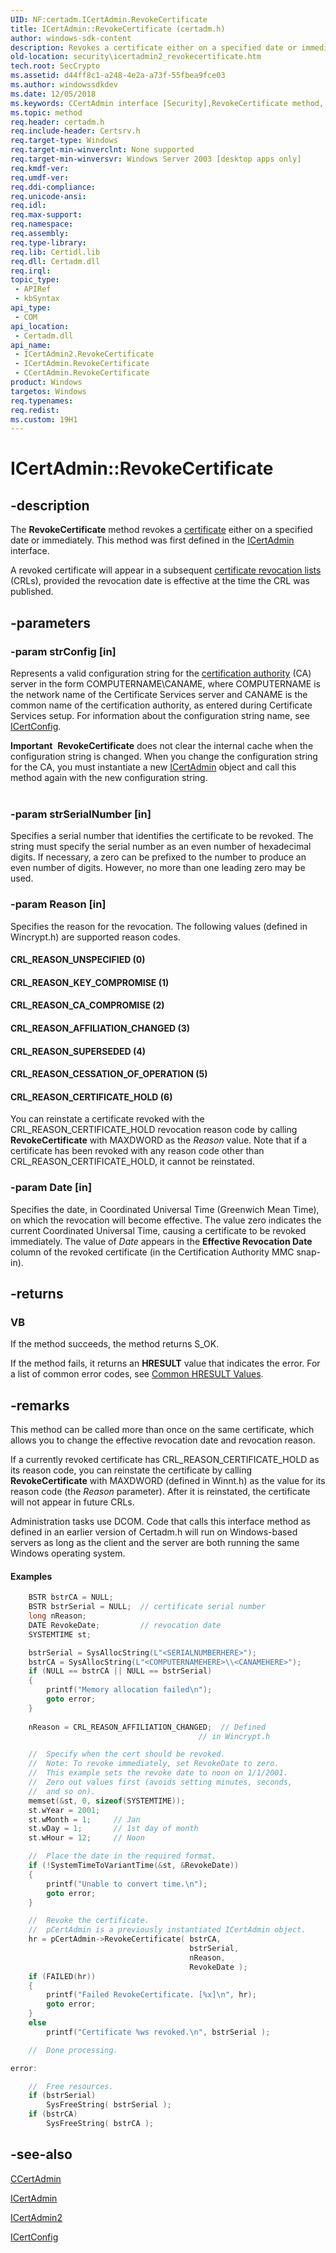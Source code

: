```yaml
---
UID: NF:certadm.ICertAdmin.RevokeCertificate
title: ICertAdmin::RevokeCertificate (certadm.h)
author: windows-sdk-content
description: Revokes a certificate either on a specified date or immediately. This method was first defined in the ICertAdmin interface.
old-location: security\icertadmin2_revokecertificate.htm
tech.root: SecCrypto
ms.assetid: d44ff8c1-a248-4e2a-a73f-55fbea9fce03
ms.author: windowssdkdev
ms.date: 12/05/2018
ms.keywords: CCertAdmin interface [Security],RevokeCertificate method, CRL_REASON_AFFILIATION_CHANGED, CRL_REASON_CA_COMPROMISE, CRL_REASON_CERTIFICATE_HOLD, CRL_REASON_CESSATION_OF_OPERATION, CRL_REASON_KEY_COMPROMISE, CRL_REASON_SUPERSEDED, CRL_REASON_UNSPECIFIED, ICertAdmin interface [Security],RevokeCertificate method, ICertAdmin.RevokeCertificate, ICertAdmin2 interface [Security],RevokeCertificate method, ICertAdmin2::RevokeCertificate, ICertAdmin::RevokeCertificate, RevokeCertificate, RevokeCertificate method [Security], RevokeCertificate method [Security],CCertAdmin interface, RevokeCertificate method [Security],ICertAdmin interface, RevokeCertificate method [Security],ICertAdmin2 interface, certadm/ICertAdmin2::RevokeCertificate, certadm/ICertAdmin::RevokeCertificate, security.icertadmin2_revokecertificate
ms.topic: method
req.header: certadm.h
req.include-header: Certsrv.h
req.target-type: Windows
req.target-min-winverclnt: None supported
req.target-min-winversvr: Windows Server 2003 [desktop apps only]
req.kmdf-ver: 
req.umdf-ver: 
req.ddi-compliance: 
req.unicode-ansi: 
req.idl: 
req.max-support: 
req.namespace: 
req.assembly: 
req.type-library: 
req.lib: Certidl.lib
req.dll: Certadm.dll
req.irql: 
topic_type:
 - APIRef
 - kbSyntax
api_type:
 - COM
api_location:
 - Certadm.dll
api_name:
 - ICertAdmin2.RevokeCertificate
 - ICertAdmin.RevokeCertificate
 - CCertAdmin.RevokeCertificate
product: Windows
targetos: Windows
req.typenames: 
req.redist: 
ms.custom: 19H1
---
```


# ICertAdmin::RevokeCertificate


## -description


The <b>RevokeCertificate</b> method revokes a <a href="https://docs.microsoft.com/windows/desktop/SecGloss/c-gly">certificate</a> either on a specified date or immediately. This method was first defined in the <a href="https://docs.microsoft.com/windows/desktop/api/certadm/nn-certadm-icertadmin">ICertAdmin</a> interface.

 A revoked certificate will appear in a subsequent <a href="https://docs.microsoft.com/windows/desktop/SecGloss/c-gly">certificate revocation lists</a> (CRLs), provided the revocation date is effective at the time the CRL was published.


## -parameters




### -param strConfig [in]

Represents a valid configuration string for the <a href="https://docs.microsoft.com/windows/desktop/SecGloss/c-gly">certification authority</a> (CA) server in the form COMPUTERNAME\CANAME, where COMPUTERNAME is the network name of the Certificate Services server and CANAME is the common name of the certification authority, as entered during Certificate Services setup. For information about the configuration string name, see <a href="https://docs.microsoft.com/windows/desktop/api/certcli/nn-certcli-icertconfig">ICertConfig</a>.

<div class="alert"><b>Important</b>  <b>RevokeCertificate</b> does not clear the internal cache when the configuration string is changed. When you change the configuration string for the CA, you must instantiate a new <a href="https://docs.microsoft.com/windows/desktop/api/certadm/nn-certadm-icertadmin2">ICertAdmin</a> object and call this method again with the new configuration string.</div>
<div> </div>

### -param strSerialNumber [in]

 Specifies a serial number that identifies the certificate to be revoked. The string must specify the serial number as an even number of hexadecimal digits. If necessary, a zero can be prefixed to the number to produce an even number of digits. However, no more than one leading zero may be used.


### -param Reason [in]

Specifies the reason for the revocation. 
			The following values (defined in Wincrypt.h) are 
			supported reason codes.



#### CRL_REASON_UNSPECIFIED (0)



#### CRL_REASON_KEY_COMPROMISE (1)



#### CRL_REASON_CA_COMPROMISE (2)



#### CRL_REASON_AFFILIATION_CHANGED (3)



#### CRL_REASON_SUPERSEDED (4)



#### CRL_REASON_CESSATION_OF_OPERATION (5)



#### CRL_REASON_CERTIFICATE_HOLD (6)

You can reinstate a certificate revoked with the CRL_REASON_CERTIFICATE_HOLD revocation reason code by calling <b>RevokeCertificate</b> with MAXDWORD as the <i>Reason</i> value. Note that if a certificate has been revoked with any reason code other than CRL_REASON_CERTIFICATE_HOLD, it cannot be reinstated.


### -param Date [in]

Specifies the date, in Coordinated Universal Time (Greenwich Mean Time), on which the revocation will become effective. The value zero indicates the current Coordinated Universal Time, causing a certificate to be revoked immediately. The value of <i>Date</i> appears in the <b>Effective Revocation Date</b> column of the revoked certificate (in the Certification Authority MMC snap-in).


## -returns



<h3>VB</h3>
 If the method succeeds, the method returns S_OK.

If the method fails, it returns an <b>HRESULT</b> value that indicates the error. For a list of common error codes, see <a href="https://docs.microsoft.com/windows/desktop/SecCrypto/common-hresult-values">Common HRESULT Values</a>.




## -remarks



This method can be called more than once on the same certificate, which allows you to change the effective revocation date and revocation reason.

If a currently revoked certificate has CRL_REASON_CERTIFICATE_HOLD as its reason code, you can reinstate the certificate by calling <b>RevokeCertificate</b> with MAXDWORD (defined in Winnt.h) as the value for its reason code (the <i>Reason</i> parameter). After it is reinstated, the certificate will not appear in future CRLs.

Administration tasks use DCOM. Code that calls this interface method as defined in an earlier version of Certadm.h will run on Windows-based servers as long as the client and the server are both running the same Windows operating system.


#### Examples


```cpp
    BSTR bstrCA = NULL;
    BSTR bstrSerial = NULL;  // certificate serial number
    long nReason;
    DATE RevokeDate;         // revocation date
    SYSTEMTIME st;

    bstrSerial = SysAllocString(L"<SERIALNUMBERHERE>");
    bstrCA = SysAllocString(L"<COMPUTERNAMEHERE>\\<CANAMEHERE>");
    if (NULL == bstrCA || NULL == bstrSerial)
    {
        printf("Memory allocation failed\n");
        goto error;
    }
    
    nReason = CRL_REASON_AFFILIATION_CHANGED;  // Defined
	                                      // in Wincrypt.h

    //  Specify when the cert should be revoked.
    //  Note: To revoke immediately, set RevokeDate to zero.
    //  This example sets the revoke date to noon on 1/1/2001.
    //  Zero out values first (avoids setting minutes, seconds,
    //  and so on).
    memset(&st, 0, sizeof(SYSTEMTIME));
    st.wYear = 2001;
    st.wMonth = 1;     // Jan
    st.wDay = 1;       // 1st day of month
    st.wHour = 12;     // Noon

    //  Place the date in the required format.
    if (!SystemTimeToVariantTime(&st, &RevokeDate))
    {
        printf("Unable to convert time.\n");
        goto error;
    }

    //  Revoke the certificate.
    //  pCertAdmin is a previously instantiated ICertAdmin object.
    hr = pCertAdmin->RevokeCertificate( bstrCA,
                                        bstrSerial,
                                        nReason,
                                        RevokeDate );
    if (FAILED(hr))
    {
        printf("Failed RevokeCertificate. [%x]\n", hr);
        goto error;
    }
    else
        printf("Certificate %ws revoked.\n", bstrSerial );

    //  Done processing.

error:

    //  Free resources.
    if (bstrSerial)
        SysFreeString( bstrSerial );
    if (bstrCA)
        SysFreeString( bstrCA );
```





## -see-also




<a href="https://docs.microsoft.com/windows/desktop/api/certadm/nn-certadm-icertadmin2">CCertAdmin</a>



<a href="https://docs.microsoft.com/windows/desktop/api/certadm/nn-certadm-icertadmin">ICertAdmin</a>



<a href="https://docs.microsoft.com/windows/desktop/api/certadm/nn-certadm-icertadmin2">ICertAdmin2</a>



<a href="https://docs.microsoft.com/windows/desktop/api/certcli/nn-certcli-icertconfig">ICertConfig</a>
 

 

